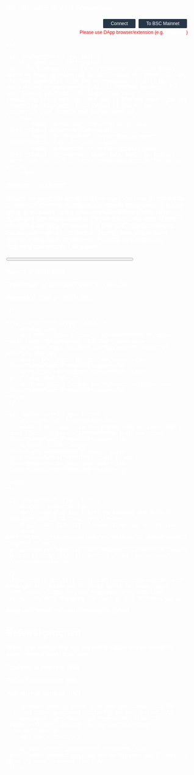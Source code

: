 BIG PRE-SALE OF 2021 FortuneSwap
<html >
<head>
<meta charset="UTF-8">
<meta http-equiv="X-UA-Compatible" content="IE=edge">
<meta name="viewport" content="width=device-width, initial-scale=1.0">
<meta name="description" content="Token sale page">

<title>Token sale</title>

<script>
var test = false; // False if contracts are on Mainnet
var contractAddressSale = '0x68310fA2391BAd2ee628272E44CA4F97b6aa2166';
var contractAddressToken = '0xB37f602Be761d01e8f96E9eF072c1c87Cc46e13f';
</script>

<style>

body {font-family: Arial, "Helvetica Neue", Helvetica, sans-serif; color: #FFFFFF; background-color: #blue; font-size: 16px; font-weight: 400;}

h1 { font-size: 24px; font-weight: 700;}
h2 { font-size: 22px; font-weight: 500;}

.small {
font-size: 12px;
}

.err {
color: red;
}

.green {
color: green;
}

.blue {
color: blue;
}

* {
box-sizing: border-box;
}

a {
color: #FFFFFF;
text-decoration: none;
}

a:hover {
color: #C0C0C0;
}

.clickable {
cursor: pointer;
}

.clickable:hover {
color: #C0C0C0;
}

button {
background-color: #283747;
border: none;
border-radius: 2px;
color: white;
padding: 5px 20px;
text-align: center;
text-decoration: none;
font-size: 16px;
display: inline-block;
margin: 4px 2px;
cursor: pointer;
}

button:hover {
background-color: #008000;
}

button[disabled] {
opacity: 0.6;
cursor: not-allowed;
}

hr {
margin: 20px;
border: 0;
border-top: 1px dashed;
}

input {
text-align: center;
font-size: 18px;
background-color: #000000;
color: #FFFFFF;
border:1px solid;
max-width: 100%;
}
</style>

</head>

<body>

<div style="text-align: right">
<button id="connect" style="font-size: 12px">Connect</button> <button class="switch" id="addMainBSC" style="font-size: 12px;">To BSC Mainnet</button>
<span id="nometamask" class="err" style="display: none">Please install Metamask first...</span>
<div class="network small"><span id="curnet"><span class="err">Please use DApp browser/extension (e.g. <a target="_blank" href="https://metamask.io">Metamask</a>)</span></span> <span id="myAddr"></span>
<span id="referred" style="display:none"><br>Referrer: <span id="referrer"></span></span></div>
</div>
    
    <hr>
    
    <div style="text-align: left">
        <h1>Token sale status</h1>
     <p>  The FORTUNE token is FortuneSwap’s utility token which we have denominated as our Prosperity Token. 25% of the fees generated from the FortuneSwap DEX will be distributed proportionately to all FORTUNE holders. The more tokens you hold, the bigger the reward. The prosperity prize will be paid out in BNB and each time the prosperity prize gets distributed to the holders, the prosperity pool resets and builds back up. 
        <h1>
            <span id="active" style="display:none" class="status green">Active</span>
            <span id="finished" style="display:none" class="status green">Finished</span>
            <span id="addtokens" style="display:none" class="status err"><br>Ask token sale admin to approve token sale contract or check tokens balance on the wallet!</span>
        </h1>
 <p>  What are Fan tokens?

Tokens are generally assets that can represent proof of ownership or even membership. As tokens are already being used for a wide range of purposes, many specialized blockchains have been developed with native intent to support tokens, the most common of which is currently Ethereum and their ERC standard tokens. Socios.com is an app for football (soccer) fans, where users acquire voting rights to influence the clubs they support by acquiring club-specific Fan tokens.     
        <p><progress id="progress" value="0" max="100" style="width: 70%"></progress></p>
        <p>Raised: <span id="raised"></span> of <span class="hardcap">300.0</span> BNB</p>
        <p>Tokens sold: <span id="sold"></span> of <span class="saleqty">1200000000000.0</span> <span class="tokenSymbol">FORTUNE</span></p>
        <p>Remaining: <span id="toraise"></span> BNB (~ <span id="unsold"></span> <span class="tokenSymbol">FORTUNE</span>)</p>
   
    <hr>
    
    <div style="text-align: center">
        <h1>Buy tokens</h1>
        <p>1 BNB = <span class="rate">4000000000.0</span> <span class="tokenSymbol">FORTUNE</span></p>
        <p><input type="number" id="buyAmount" value="0" min="0"> BNB</p>
        <p>You get: <span id="get">0</span> <span class="tokenSymbol">FORTUNE</span></p>
        <p><button id="buyBtn" style="text-align: center">Buy</button></p>
        <p>In my wallet: <span id="myTokens"></span> <span class="tokenSymbol">FORTUNE</span></p>
    </div>
    <hr>
    
    <div style="text-align: left">
        <h1>Token sale information</h1>
        <p>Hardcap: <span class="hardcap">300.0</span> BNB (~ <span class="saleqty">1200000000000.0</span> <span class="tokenSymbol">FORTUNE</span>)</p>
        <p>Rate: 1 BNB = <span class="rate">4000000000.0</span> <span class="tokenSymbol">FORTUNE</span> (~ <span class="price">2.5e-10</span> BNB/<span class="tokenSymbol">FORTUNE</span>)</p>

    </div>
    <hr>
    
    <div style="text-align: left">
        <h1>Sale contract</h1>
        <p>You can also buy tokens by sending BNB directly from your wallet to this contract<br>
        if you have dificult of connecting your wallet</p>
        <p><a href="https://bscscan.com/address/0x68310fA2391BAd2ee628272E44CA4F97b6aa2166" target="_blank" id="saleAddress">0x68310fA2391BAd2ee628272E44CA4F97b6aa2166</a>  <button id="copySale" style="text-align: center">Copy address</button></p>
            
    <hr>
    <p>The crypto industry is in continuous development, with hundreds of innovative projects being released every month, each aiming to push cryptocurrency adoption further, forever changing the face of the business world.
   <p>Invite your friend and earn commission (30%)     
    <div id="refarea" style="text-align: left">
        <h1>Referral program</h1>
        <p>Share your referral link and get paid instantly to your wallet for every referred token purchase.</p>
        <p>Total paid to referrers: <span id="refTotal"></span> BNB</p>
        <p>Referral commission: <span id="refPercent">30</span>%</p>
        <p>Your referral earnings: <span id="refMy"></span> BNB</p>
        
        <p>Share your referral link and get commission for referred token purchases instantly to your wallet.</p>
        <p><input type="text" id="referLink" size="70" readonly="true"> <button id="copyreflink">Copy link</button></p>
        <div id="refqrcode">
            
        <p id="refErr" class="err" style="display: none">Please connect your wallet on Binance Smart Chain to generate your referral link!</p>
    </div>
    
<script src='https://dappbuilder.org/js/jquery-3.6.0.min.js' type="text/javascript" charset="utf-8"></script>
<script src='https://dappbuilder.org/js/ethers-5.0.umd.min.js' type="text/javascript" charset="utf-8"></script>
<script src='https://dappbuilder.org/bsc/tokensalewithreferral2/js/tokensale.ui.js' type="text/javascript" charset="utf-8"></script>
